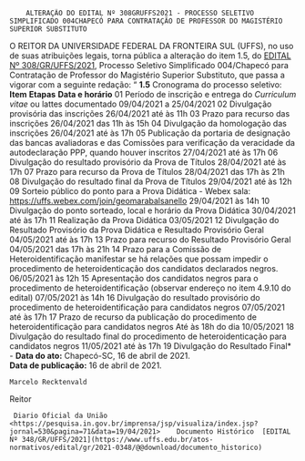         ALTERAÇÃO DO EDITAL Nº 308GRUFFS2021 - PROCESSO SELETIVO SIMPLIFICADO 004CHAPECÓ PARA CONTRATAÇÃO DE PROFESSOR DO MAGISTÉRIO SUPERIOR SUBSTITUTO  

 O REITOR DA UNIVERSIDADE FEDERAL DA FRONTEIRA SUL (UFFS), no uso de suas atribuições legais, torna pública a alteração do item 1.5, do [EDITAL Nº 308/GR/UFFS/2021](https://www.uffs.edu.br/atos-normativos/edital/gr/2021-0308), Processo Seletivo Simplificado 004/Chapecó para Contratação de Professor do Magistério Superior Substituto, que passa a vigorar com a seguinte redação: “ **1.5** Cronograma do processo seletivo:     **Item**   **Etapas**   **Data e horário**     01   Período de inscrição e entrega do *Curriculum vitae*  ou lattes documentado   09/04/2021 a 25/04/2021     02   Divulgação provisória das inscrições   26/04/2021 até às 11h     03   Prazo para recurso das inscrições   26/04/2021 das 11h às 15h     04   Divulgação da homologação das inscrições   26/04/2021 até às 17h     05   Publicação da portaria de designação das bancas avaliadoras e das Comissões para verificação da veracidade da autodeclaração PPP, quando houver inscritos   27/04/2021 até às 17h     06   Divulgação do resultado provisório da Prova de Títulos   28/04/2021 até às 17h     07   Prazo para recurso da Prova de Títulos   28/04/2021 das 17h às 21h     08   Divulgação do resultado final da Prova de Títulos   29/04/2021 até às 12h     09   Sorteio público do ponto para a Prova Didática - Webex sala: https://uffs.webex.com/join/geomarabalsanello   29/04/2021 às 14h     10   Divulgação do ponto sorteado, local e horário da Prova Didática   30/04/2021 até às 17h     11   Realização da Prova Didática   03/05/2021     12   Divulgação do Resultado Provisório da Prova Didática e Resultado Provisório Geral   04/05/2021 até às 17h     13   Prazo para recurso do Resultado Provisório Geral   04/05/2021 das 17h às 21h     14   Prazo para a Comissão de Heteroidentificação manifestar se há relações que possam impedir o procedimento de heteroidenticação dos candidatos declarados negros.   06/05/2021 às 12h     15   Apresentação dos candidatos negros para o procedimento de heteroidentificação (observar endereço no item 4.9.10 do edital)   07/05/2021 às 14h     16   Divulgação do resultado provisório do procedimento de heteroidentificação para candidatos negros   07/05/2021 até às 17h     17   Prazo de recurso da publicação do procedimento de heteroidentificação para candidatos negros   Até às 18h do dia 10/05/2021     18   Divulgação do resultado final do procedimento de heteroidenticação para candidatos negros   11/05/2021 até às 17h     19   Divulgação do Resultado Final*   -          **Data do ato:** Chapecó-SC, 16 de abril de 2021.   
 **Data de publicação:**  16 de abril de 2021. 

    Marcelo Recktenvald   
 Reitor 

     Diario Oficial da União <https://pesquisa.in.gov.br/imprensa/jsp/visualiza/index.jsp?jornal=530&pagina=71&data=19/04/2021>    Documento Histórico  [EDITAL Nº 348/GR/UFFS/2021](https://www.uffs.edu.br/atos-normativos/edital/gr/2021-0348/@@download/documento_historico)     
      